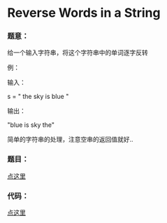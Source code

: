 #	Reverse Words in a String


###	题意：
给一个输入字符串，将这个字符串中的单词逐字反转

例：

输入： 

s = " the sky is blue "

输出：

"blue is sky the"

	
简单的字符串的处理，注意空串的返回值就好..

###	题目：
<a href="https://leetcode.com/problems/reverse-words-in-a-string/" target="_blank">点这里</a>

### 代码：
<a href="./Reverse_Words_in_a_String.cpp">点这里</a>
